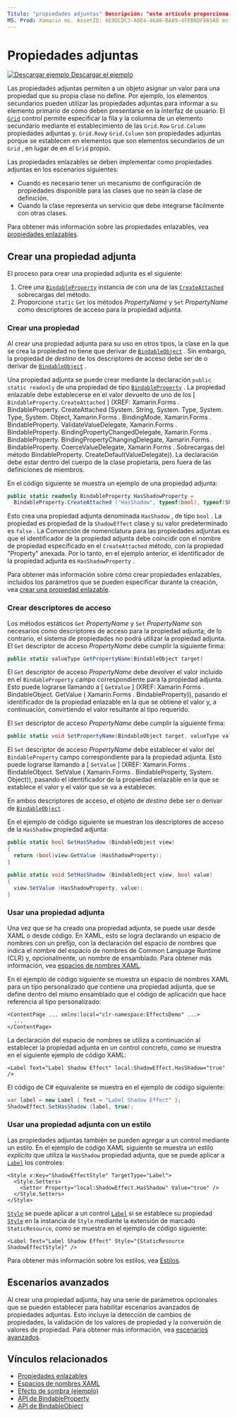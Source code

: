```yaml
---
Título: "propiedades adjuntas" Descripción: "este artículo proporciona una introducción a las propiedades adjuntas y muestra cómo crearlas y consumirlas".
MS. Prod: Xamarin ms. AssetID: 6E9DCDC3-A0E4-46A6-BAA9-4FEB6DF8A5A8 ms. Technology: Xamarin-Forms Author: davidbritch ms. Author: dabritch ms. Date: 06/02/2016 no-LOC: [ Xamarin.Forms , Xamarin.Essentials ]
---
```


# <a name="attached-properties"></a>Propiedades adjuntas

[![Descargar ejemplo](~/media/shared/download.png) Descargar el ejemplo](https://docs.microsoft.com/samples/xamarin/xamarin-forms-samples/effects-shadoweffect)


Las propiedades adjuntas permiten a un objeto asignar un valor para una propiedad que su propia clase no define. Por ejemplo, los elementos secundarios pueden utilizar las propiedades adjuntas para informar a su elemento primario de cómo deben presentarse en la interfaz de usuario. El [`Grid`](xref:Xamarin.Forms.Grid) control permite especificar la fila y la columna de un elemento secundario mediante el establecimiento de las `Grid.Row` `Grid.Column` propiedades adjuntas y. `Grid.Row`y `Grid.Column` son propiedades adjuntas porque se establecen en elementos que son elementos secundarios de un `Grid` , en lugar de en el `Grid` propio.

Las propiedades enlazables se deben implementar como propiedades adjuntas en los escenarios siguientes:

- Cuando es necesario tener un mecanismo de configuración de propiedades disponible para las clases que no sean la clase de definición.
- Cuando la clase representa un servicio que debe integrarse fácilmente con otras clases.

Para obtener más información sobre las propiedades enlazables, vea [propiedades enlazables](~/xamarin-forms/xaml/bindable-properties.md).

## <a name="create-an-attached-property"></a>Crear una propiedad adjunta

El proceso para crear una propiedad adjunta es el siguiente:

1. Cree una [`BindableProperty`](xref:Xamarin.Forms.BindableProperty) instancia de con una de las [`CreateAttached`](xref:Xamarin.Forms.BindableProperty.CreateAttached*) sobrecargas del método.
1. Proporcione `static` `Get` los métodos *PropertyName* y `Set` *PropertyName* como descriptores de acceso para la propiedad adjunta.

### <a name="create-a-property"></a>Crear una propiedad

Al crear una propiedad adjunta para su uso en otros tipos, la clase en la que se crea la propiedad no tiene que derivar de [`BindableObject`](xref:Xamarin.Forms.BindableObject) . Sin embargo, la propiedad de *destino* de los descriptores de acceso debe ser de o derivar de [`BindableObject`](xref:Xamarin.Forms.BindableObject) .

Una propiedad adjunta se puede crear mediante la declaración `public static readonly` de una propiedad de tipo [`BindableProperty`](xref:Xamarin.Forms.BindableProperty) . La propiedad enlazable debe establecerse en el valor devuelto de uno de los [ `BindableProperty.CreateAttached` ] (XREF: Xamarin.Forms . BindableProperty. CreateAttached (System. String, System. Type, System. Type, System. Object, Xamarin.Forms . BindingMode, Xamarin.Forms . BindableProperty. ValidateValueDelegate, Xamarin.Forms . BindableProperty. BindingPropertyChangedDelegate, Xamarin.Forms . BindableProperty. BindingPropertyChangingDelegate, Xamarin.Forms . BindableProperty. CoerceValueDelegate, Xamarin.Forms . Sobrecargas del método BindableProperty. CreateDefaultValueDelegate)). La declaración debe estar dentro del cuerpo de la clase propietaria, pero fuera de las definiciones de miembros.

En el código siguiente se muestra un ejemplo de una propiedad adjunta:

```csharp
public static readonly BindableProperty HasShadowProperty =
  BindableProperty.CreateAttached ("HasShadow", typeof(bool), typeof(ShadowEffect), false);
```

Esto crea una propiedad adjunta denominada `HasShadow` , de tipo `bool` . La propiedad es propiedad de la `ShadowEffect` clase y su valor predeterminado es `false` . La Convención de nomenclatura para las propiedades adjuntas es que el identificador de la propiedad adjunta debe coincidir con el nombre de propiedad especificado en el `CreateAttached` método, con la propiedad "Property" anexada. Por lo tanto, en el ejemplo anterior, el identificador de la propiedad adjunta es `HasShadowProperty` .

Para obtener más información sobre cómo crear propiedades enlazables, incluidos los parámetros que se pueden especificar durante la creación, vea [crear una propiedad enlazable](~/xamarin-forms/xaml/bindable-properties.md#consume-a-bindable-property).

### <a name="create-accessors"></a>Crear descriptores de acceso

Los métodos estáticos `Get` *PropertyName* y `Set` *PropertyName* son necesarios como descriptores de acceso para la propiedad adjunta; de lo contrario, el sistema de propiedades no podrá utilizar la propiedad adjunta. El `Get` descriptor de acceso *PropertyName* debe cumplir la siguiente firma:

```csharp
public static valueType GetPropertyName(BindableObject target)
```

El `Get` descriptor de acceso *PropertyName* debe devolver el valor incluido en el `BindableProperty` campo correspondiente para la propiedad adjunta. Esto puede lograrse llamando a [ `GetValue` ] (XREF: Xamarin.Forms . BindableObject. GetValue ( Xamarin.Forms . BindableProperty)), pasando el identificador de la propiedad enlazable en la que se obtiene el valor y, a continuación, convirtiendo el valor resultante al tipo requerido.

El `Set` descriptor de acceso *PropertyName* debe cumplir la siguiente firma:

```csharp
public static void SetPropertyName(BindableObject target, valueType value)
```

El `Set` descriptor de acceso *PropertyName* debe establecer el valor del `BindableProperty` campo correspondiente para la propiedad adjunta. Esto puede lograrse llamando a [ `SetValue` ] (XREF: Xamarin.Forms . BindableObject. SetValue ( Xamarin.Forms . BindableProperty, System. Object)), pasando el identificador de la propiedad enlazable en la que se establece el valor y el valor que se va a establecer.

En ambos descriptores de acceso, el objeto de *destino* debe ser o derivar de [`BindableObject`](xref:Xamarin.Forms.BindableObject) .

En el ejemplo de código siguiente se muestran los descriptores de acceso de la `HasShadow` propiedad adjunta:

```csharp
public static bool GetHasShadow (BindableObject view)
{
  return (bool)view.GetValue (HasShadowProperty);
}

public static void SetHasShadow (BindableObject view, bool value)
{
  view.SetValue (HasShadowProperty, value);
}
```

### <a name="consume-an-attached-property"></a>Usar una propiedad adjunta

Una vez que se ha creado una propiedad adjunta, se puede usar desde XAML o desde código. En XAML, esto se logra declarando un espacio de nombres con un prefijo, con la declaración del espacio de nombres que indica el nombre del espacio de nombres de Common Language Runtime (CLR) y, opcionalmente, un nombre de ensamblado. Para obtener más información, vea [espacios de nombres XAML](~/xamarin-forms/xaml/namespaces.md).

En el ejemplo de código siguiente se muestra un espacio de nombres XAML para un tipo personalizado que contiene una propiedad adjunta, que se define dentro del mismo ensamblado que el código de aplicación que hace referencia al tipo personalizado:

```xaml
<ContentPage ... xmlns:local="clr-namespace:EffectsDemo" ...>
  ...
</ContentPage>
```

La declaración del espacio de nombres se utiliza a continuación al establecer la propiedad adjunta en un control concreto, como se muestra en el siguiente ejemplo de código XAML:

```xaml
<Label Text="Label Shadow Effect" local:ShadowEffect.HasShadow="true" />
```

El código de C# equivalente se muestra en el ejemplo de código siguiente:

```csharp
var label = new Label { Text = "Label Shadow Effect" };
ShadowEffect.SetHasShadow (label, true);
```

### <a name="consume-an-attached-property-with-a-style"></a>Usar una propiedad adjunta con un estilo

Las propiedades adjuntas también se pueden agregar a un control mediante un estilo. En el ejemplo de código XAML siguiente se muestra un estilo *explícito* que utiliza la `HasShadow` propiedad adjunta, que se puede aplicar a [`Label`](xref:Xamarin.Forms.Label) los controles:

```xaml
<Style x:Key="ShadowEffectStyle" TargetType="Label">
  <Style.Setters>
    <Setter Property="local:ShadowEffect.HasShadow" Value="true" />
  </Style.Setters>
</Style>
```

[`Style`](xref:Xamarin.Forms.Style) se puede aplicar a un control [`Label`](xref:Xamarin.Forms.Label) si se establece su propiedad [`Style`](xref:Xamarin.Forms.NavigableElement.Style) en la instancia de `Style` mediante la extensión de marcado `StaticResource`, como se muestra en el ejemplo de código siguiente:

```xaml
<Label Text="Label Shadow Effect" Style="{StaticResource ShadowEffectStyle}" />
```

Para obtener más información sobre los estilos, vea [Estilos](~/xamarin-forms/user-interface/styles/index.md).

## <a name="advanced-scenarios"></a>Escenarios avanzados

Al crear una propiedad adjunta, hay una serie de parámetros opcionales que se pueden establecer para habilitar escenarios avanzados de propiedades adjuntas. Esto incluye la detección de cambios de propiedades, la validación de los valores de propiedad y la conversión de valores de propiedad. Para obtener más información, vea [escenarios avanzados](~/xamarin-forms/xaml/bindable-properties.md#advanced-scenarios).

## <a name="related-links"></a>Vínculos relacionados

- [Propiedades enlazables](~/xamarin-forms/xaml/bindable-properties.md)
- [Espacios de nombres XAML](~/xamarin-forms/xaml/namespaces.md)
- [Efecto de sombra (ejemplo)](https://docs.microsoft.com/samples/xamarin/xamarin-forms-samples/effects-shadoweffect)
- [API de BindableProperty](xref:Xamarin.Forms.BindableProperty)
- [API de BindableObject](xref:Xamarin.Forms.BindableObject)
